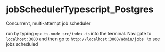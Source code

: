 # jobSchedulerTypescript_Postgres
 Concurrent, multi-attempt job scheduler 

run by typing `npx ts-node src/index.ts` into the terminal. Navigate to `localhost:3000` and then go to `http://localhost:3000/admin/jobs
` to see jobs scheduled
